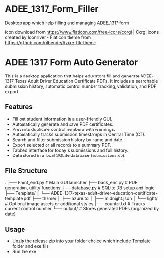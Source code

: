 # ADEE_1317_Form_Filler
Desktop app which help filling and managing ADEE_1317 form

icon download from https://www.flaticon.com/free-icons/corgi | Corgi icons created by Iconriver - Flaticon
theme from  https://github.com/rdbende/Azure-ttk-theme

# ADEE 1317 Form Auto Generator

This is a desktop application that helps educators fill and generate ADEE-1317 Texas Adult Driver Education Certificate PDFs. It includes a searchable submission history, automatic control number tracking, validation, and PDF export.

## Features

- Fill out student information in a user-friendly GUI.
- Automatically generate and save PDF certificates.
- Prevents duplicate control numbers with warnings.
- Automatically tracks submission timestamps in Central Time (CT).
- Search and filter submission history by name and date.
- Export selected or all records to a summary PDF.
- Tabbed interface for today's submissions and full history.
- Data stored in a local SQLite database (`submissions.db`).

## File Structure  
.
├── Front_end.py                # Main GUI launcher
├── back_end.py                 # PDF generation, utility functions
├── database.py                 # SQLite DB setup and logic
├── Template/
│   └── ADEE-1317-texas-adult-driver-education-certificate-template.pdf
├── theme/
│   ├── azure.tcl
│   ├── midnight.json
│   └── light/                 # Optional image assets or additional styles
├── counter.txt                # Tracks current control number
└── output/                    # Stores generated PDFs (organized by date)

## Usage  
- Unzip the release zip into your folder choice which include Template folder and exe file  
- Run the exe  
